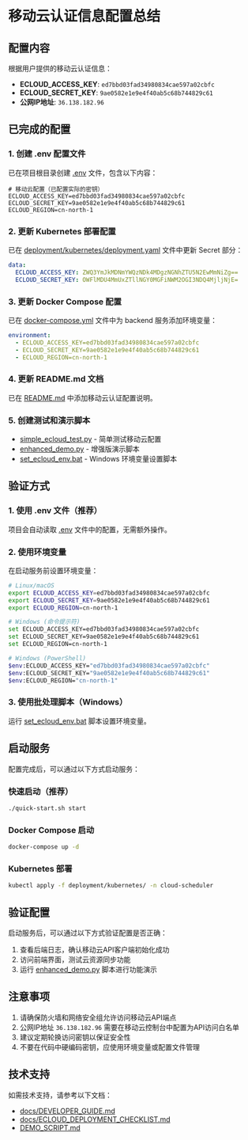 # 移动云认证信息配置总结

## 配置内容

根据用户提供的移动云认证信息：
- **ECLOUD_ACCESS_KEY**: `ed7bbd03fad34980834cae597a02cbfc`
- **ECLOUD_SECRET_KEY**: `9ae0582e1e9e4f40ab5c68b744829c61`
- **公网IP地址**: `36.138.182.96`

## 已完成的配置

### 1. 创建 .env 配置文件
已在项目根目录创建 [.env](file:///C:/D/compet/yidong/cloud-scheduler/.env) 文件，包含以下内容：
```env
# 移动云配置（已配置实际的密钥）
ECLOUD_ACCESS_KEY=ed7bbd03fad34980834cae597a02cbfc
ECLOUD_SECRET_KEY=9ae0582e1e9e4f40ab5c68b744829c61
ECLOUD_REGION=cn-north-1
```

### 2. 更新 Kubernetes 部署配置
已在 [deployment/kubernetes/deployment.yaml](file:///C:/D/compet/yidong/cloud-scheduler/deployment/kubernetes/deployment.yaml) 文件中更新 Secret 部分：
```yaml
data:
  ECLOUD_ACCESS_KEY: ZWQ3YmJkMDNmYWQzNDk4MDgzNGNhZTU5N2EwMmNiZg==
  ECLOUD_SECRET_KEY: OWFlMDU4MmUxZTllNGY0MGFiNWM2OGI3NDQ4MjljNjE=
```

### 3. 更新 Docker Compose 配置
已在 [docker-compose.yml](file:///C:/D/compet/yidong/cloud-scheduler/docker-compose.yml) 文件中为 backend 服务添加环境变量：
```yaml
environment:
  - ECLOUD_ACCESS_KEY=ed7bbd03fad34980834cae597a02cbfc
  - ECLOUD_SECRET_KEY=9ae0582e1e9e4f40ab5c68b744829c61
  - ECLOUD_REGION=cn-north-1
```

### 4. 更新 README.md 文档
已在 [README.md](file:///C:/D/compet/yidong/cloud-scheduler/README.md) 中添加移动云认证配置说明。

### 5. 创建测试和演示脚本
- [simple_ecloud_test.py](file:///C:/D/compet/yidong/cloud-scheduler/simple_ecloud_test.py) - 简单测试移动云配置
- [enhanced_demo.py](file:///C:/D/compet/yidong/cloud-scheduler/enhanced_demo.py) - 增强版演示脚本
- [set_ecloud_env.bat](file:///C:/D/compet/yidong/cloud-scheduler/set_ecloud_env.bat) - Windows 环境变量设置脚本

## 验证方式

### 1. 使用 .env 文件（推荐）
项目会自动读取 [.env](file:///C:/D/compet/yidong/cloud-scheduler/.env) 文件中的配置，无需额外操作。

### 2. 使用环境变量
在启动服务前设置环境变量：
```bash
# Linux/macOS
export ECLOUD_ACCESS_KEY=ed7bbd03fad34980834cae597a02cbfc
export ECLOUD_SECRET_KEY=9ae0582e1e9e4f40ab5c68b744829c61
export ECLOUD_REGION=cn-north-1

# Windows (命令提示符)
set ECLOUD_ACCESS_KEY=ed7bbd03fad34980834cae597a02cbfc
set ECLOUD_SECRET_KEY=9ae0582e1e9e4f40ab5c68b744829c61
set ECLOUD_REGION=cn-north-1

# Windows (PowerShell)
$env:ECLOUD_ACCESS_KEY="ed7bbd03fad34980834cae597a02cbfc"
$env:ECLOUD_SECRET_KEY="9ae0582e1e9e4f40ab5c68b744829c61"
$env:ECLOUD_REGION="cn-north-1"
```

### 3. 使用批处理脚本（Windows）
运行 [set_ecloud_env.bat](file:///C:/D/compet/yidong/cloud-scheduler/set_ecloud_env.bat) 脚本设置环境变量。

## 启动服务

配置完成后，可以通过以下方式启动服务：

### 快速启动（推荐）
```bash
./quick-start.sh start
```

### Docker Compose 启动
```bash
docker-compose up -d
```

### Kubernetes 部署
```bash
kubectl apply -f deployment/kubernetes/ -n cloud-scheduler
```

## 验证配置

启动服务后，可以通过以下方式验证配置是否正确：

1. 查看后端日志，确认移动云API客户端初始化成功
2. 访问前端界面，测试云资源同步功能
3. 运行 [enhanced_demo.py](file:///C:/D/compet/yidong/cloud-scheduler/enhanced_demo.py) 脚本进行功能演示

## 注意事项

1. 请确保防火墙和网络安全组允许访问移动云API端点
2. 公网IP地址 `36.138.182.96` 需要在移动云控制台中配置为API访问白名单
3. 建议定期轮换访问密钥以保证安全性
4. 不要在代码中硬编码密钥，应使用环境变量或配置文件管理

## 技术支持

如需技术支持，请参考以下文档：
- [docs/DEVELOPER_GUIDE.md](file:///C:/D/compet/yidong/cloud-scheduler/docs/DEVELOPER_GUIDE.md)
- [docs/ECLOUD_DEPLOYMENT_CHECKLIST.md](file:///C:/D/compet/yidong/cloud-scheduler/docs/ECLOUD_DEPLOYMENT_CHECKLIST.md)
- [DEMO_SCRIPT.md](file:///C:/D/compet/yidong/cloud-scheduler/DEMO_SCRIPT.md)